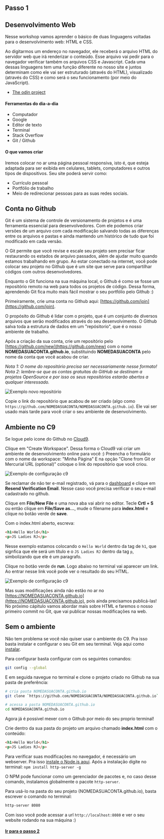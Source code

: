 ## Passo 1

## Desenvolvimento Web

Nesse workshop vamos aprender o básico de duas linguagens voltadas para o desenvolvimento web: HTML e CSS. 

Ao digitarmos um endereço no navegador, ele receberá o arquivo HTML do servidor web que irá renderizar o conteúdo. Esse arquivo vai pedir para o navegador verificar também os arquivos CSS e Javascript. Cada uma dessas linguagens tem uma função diferente no nosso site e juntos determinam como ele vai ser estruturado (através do HTML), visualizado (através do CSS) e como será o seu funcionamento (por meio do JavaScript).

* [The odin project](https://www.theodinproject.com/courses/web-development-101)

#### Ferramentas do dia-a-dia

* Computador
* Google
* Editor de texto
* Terminal
* Stack Overflow
* Git / Github

#### O que vamos criar

Iremos colocar no ar uma página pessoal responsiva, isto é, que esteja adaptada para ser exibida em celulares, tablets, computadores e outros tipos de dispositivos. Seu site poderá servir como:
* Currículo pessoal
* Portfólio de trabalho
* Meio de redirecionar pessoas para as suas redes sociais.

## Conta no Github

Git é um sistema de controle de versionamento de projetos e é uma ferramenta essencial para desenvolvedores. Com ele podemos criar versões de um arquivo com cada modificação salvando todas as diferenças entre os arquivos e pastas e ainda mantendo um histórico de tudo que foi modificado em cada versão.

O Git permite que você revise e escale seu projeto sem precisar ficar restaurando os estados de arquivo passados, além de ajudar muito quando estamos trabalhando em grupo. Ao estar conectado na internet, você pode colocar seu projeto no Github que é um site que serve para compartilhar códigos com outros desenvolvedores.

Enquanto o Git funciona na sua máquina local, o Github é como se fosse um repositório remoto na web para todos os projetos de código. Dessa forma, aprendendo Git fica muito mais fácil mostrar o seu portfólio pelo Github :)

Primeiramente, crie uma conta no Github aqui: [https://github.com/join](https://github.com/join).

O propósito do Github é lidar com o projeto, que é um conjunto de diversos arquivos que serão modificados através do seu desenvolvimento. O Github salva toda a estrutura de dados em um "repósitorio", que é o nosso ambiente de trabalho.

Após a criação da sua conta, crie um repositório pelo [https://github.com/new](https://github.com/new) com o nome **NOMEDASUACONTA.github.io**, substituindo **NOMEDASUACONTA** pelo nome da conta que você acabou de criar. 

 *Nota 1: O nome do repositório precisa ser necessariamente nesse formato!*
 *Nota 2: lembre-se que as contas gratuitas do GitHub se destinam a projetos OpenSource e por isso os seus repositórios estarão abertos a qualquer interessado.*

![Exemplo novo repositório](imgs/cap1-newRepo.png)

Copie o link do repositório que acabou de ser criado (algo como `https://github.com/NOMEDASUACONTA/NOMEDASUACONTA.github.io`). Ele vai ser usado mais tarde para você criar o seu ambiente de desenvolvimento.

## Ambiente no C9

Se logue pelo icone do Github no [Cloud9](https://c9.io/).

Clique em "Create Workspace". Dessa forma o Cloud9 vai criar um ambiente de desenvolvimento online para você :)
Preencha o formulário com o nome da workspace: "Minha Página"
E na opção "Clone from Git or Mercurial URL (optional)" coloque o link do repositório que você criou.

![Exemplo de configuração c9](imgs/cap1-c9.png)

Se reclamar de não ter e-mail registrado, vá para o [dashboard](https://codeanywhere.com/dashboard) e clique em **Resend Verification Email**. Nesse caso você precisa verificar o seu e-mail cadastrado no github.

Clique em **File/New File** e uma nova aba vai abrir no editor.
Tecle **Crtl + S** ou então clique em **File/Save as...**, mude o filename para **index.html** e clique no botão verde de **save**.

Com o index.html aberto, escreva:
```html
<h1>Hello World</h1>
<p>JS Ladies RJ</p>
```

Nesse exemplo estamos colocando o `Hello World` dentro da tag de `h1`, que signfica que ele será um título e o `JS Ladies RJ` dentro da tag `p`, simbolizando que ele é um paragrafo.

Clique no botão verde de **run**. Logo abaixo no terminal vai aparecer um link.
Ao entrar nesse link você pode ver o resultado do seu HTML.

![Exemplo de configuração c9](imgs/cap1-editor.png)

Mas suas modificações ainda não estão no ar no [https://NOMEDASUACONTA.github.io](https://NOMEDASUACONTA.github.io), pois ainda precisamos publicá-las!
No próximo cápitulo vamos abordar mais sobre HTML e faremos o nosso primeiro commit no Git, que vai publicar nossas modificações na web.

## Sem o ambiente

Não tem problema se você não quiser usar o ambiente do C9. Pra isso basta instalar e configurar o seu Git em seu terminal. Veja aqui como [instalar](https://git-scm.com/book/en/v2/Getting-Started-Installing-Git).

Para configurar basta configurar com os seguintes comandos:
```bash
git config --global 
```

E em seguida navegue no terminal e clone o projeto criado no Github na sua pasta de preferência:
```bash
# cria pasta NOMEDASUACONTA.github.io
git clone `https://github.com/NOMEDASUACONTA/NOMEDASUACONTA.github.io`

# acessa a pasta NOMEDASUACONTA.github.io
cd NOMEDASUACONTA.github.io
```

Agora já é possivel mexer com o Github por meio do seu proprio terminal!

Crie dentro da sua pasta do projeto um arquivo chamado **index.html** com o conteúdo:
```html
<h1>Hello World</h1>
<p>JS Ladies RJ</p>
```

Para verificar suas modificações no navegador, é necessário um webserver. Pra isso [instale o Node.js aqui](https://nodejs.org/en/download/).
Após a instalação digite no terminal:
`npm install http-server -g`

O NPM pode funcionar como um gerenciador de pacotes e, no caso desse comando, instalamos globalmente o pacote `http-server`.

Para usá-lo na pasta do seu projeto (NOMEDASUACONTA.github.io), basta escrever o comando no terminal:
```bash
http-server 8080
```

Com isso você pode acessar a url `http://localhost:8080` e ver o seu website rodando na sua máquina :)

#### [Ir para o passo 2](chapter2.md)